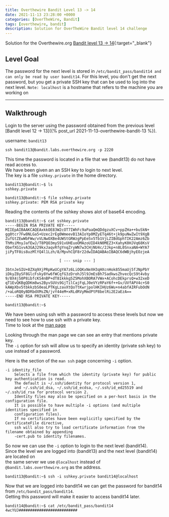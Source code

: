 ```yaml
---
title: Overthewire Bandit Level 13 -> 14
date: 2021-11-13 23:28:00 +0000
categories: [OverTheWire, Bandit]
tags: [overthewire, bandit]
description: Solution for OverTheWire Bandit level 14 challenge
---
```


Solution for the Overthewire.org [Bandit level 13 -> 14](https://overthewire.org/wargames/bandit/bandit14.html){:target="\_blank"}

## Level Goal

The password for the next level is stored in `/etc/bandit_pass/bandit14 and can only be read by user bandit14`. For this level, you don\'t get the next password, but you get a private SSH key that can be used to log into the next level. `Note: localhost` is a hostname that refers to the machine you are working on

---

## Walkthrough

Login to the server using the password obtained from the previous level [Bandit level 12 -> 13]({% post_url 2021-11-13-overthewire-bandit-13 %}).  

username: `bandit13`  

```shh
ssh bandit13@bandit.labs.overthewire.org -p 2220
```

This time the password is located in a file that we (bandit13) do not have read access to.  
We have been given an an SSH key to login to next level.  
The key is a file `sshkey.private` in the home directory.  

```console
bandit13@bandit:~$ ls
sshkey.private

bandit13@bandit:~$ file sshkey.private 
sshkey.private: PEM RSA private key
```

Reading the contents of the sshkey shows alot of base64 encoding.

```console
bandit13@bandit:~$ cat sshkey.private 
-----BEGIN RSA PRIVATE KEY-----
MIIEpAIBAAKCAQEAxkkOE83W2cOT7IWhFc9aPaaQmQDdgzuXCv+ppZHa++buSkN+
gg0tcr7Fw8NLGa5+Uzec2rEg0WmeevB13AIoYp0MZyETq46t+jk9puNwZwIt9XgB
ZufGtZEwWbFWw/vVLNwOXBe4UWStGRWzgPpEeSv5Tb1VjLZIBdGphTIK22Amz6Zb
ThMsiMnyJafEwJ/T8PQO3myS91vUHEuoOMAzoUID4kN0MEZ3+XahyK0HJVq68KsV
ObefXG1vvA3GAJ29kxJaqvRfgYnqZryWN7w3CHjNU4c/2Jkp+n8L0SnxaNA+WYA7
jiPyTF0is8uzMlYQ4l1Lzh/8/MpvhCQF8r22dwIDAQABAoIBAQC6dWBjhyEOzjeA

                        [ --- snip --- ]

3btnJeSIU+8ZXq9XjPRpKwUCgYA7z6LiOQKxNeXH3qHXcnHok855maUj5fJNpPbY
iDkyZ8ySF8GlcFsky8Yw6fWCqfG3zDrohJ5l9JmEsBh7SadkwsZhvecQcS9t4vby
9/8X4jS0P8ibfcKS4nBP+dT81kkkg5Z5MohXBORA7VWx+ACohcDEkprsQ+w32xeD
qT1EvQKBgQDKm8ws2ByvSUVs9GjTilCajFqLJ0eVYzRPaY6f++Gv/UVfAPV4c+S0
kAWpXbv5tbkkzbS0eaLPTKgLzavXtQoTtKwrjpolHKIHUz6Wu+n4abfAIRFubOdN
/+aLoRQ0yBDRbdXMsZN/jvY44eM+xRLdRVyMmdPtP8belRi2E2aEzA==
-----END RSA PRIVATE KEY-----

bandit13@bandit:~$
```

We have been using ssh with a password to access these levels but now we need to see how to use ssh with a private key.  
Time to look at the [man page](https://linux.die.net/man/1/ssh)

Looking through the man page we can see an entry that mentions private key.  
The `-i` option for ssh will allow us to specify an identity (private ssh key) to use instead of a password.

Here is the section of the `man ssh` page concerning `-i` option.

```Man
-i identity_file
    Selects a file from which the identity (private key) for public key authentication is read.  
    The default is ~/.ssh/identity for protocol version 1, 
    and ~/.ssh/id_dsa, ~/.ssh/id_ecdsa, ~/.ssh/id_ed25519 and ~/.ssh/id_rsa for protocol version 2.  
    Identity files may also be specified on a per-host basis in the configuration file.
    It is possible to have multiple -i options (and multiple identities specified in
    configuration files).  
    If no certificates have been explicitly specified by the CertificateFile directive, 
    ssh will also try to load certificate information from the filename obtained by appending
    -cert.pub to identity filenames.
```

So now we can use the `-i` option to login to the next level (bandit14).  
Since the level we are logged into (bandit13) and the next level (bandit14) are located on  
the same server we use `@localhost` instead of `@bandit.labs.overthewire.org` as the address.  

```console
bandit13@bandit:~$ ssh -i sshkey.private bandit14@localhost
```

Now that we are logged into bandit14 we can get the password for bandit14 from `/etc/bandit_pass/bandit14`.  
Getting this password will make it easier to access bandit14 later.

```console
bandit14@bandit:~$ cat /etc/bandit_pass/bandit14
4wcYUJ##########################
```
